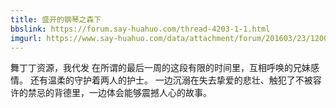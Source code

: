 ```yaml
---
title: 盛开的钢琴之森下
bbslink: https://forum.say-huahuo.com/thread-4203-1-1.html
imgurl: https://www.say-huahuo.com/data/attachment/forum/201603/23/120045qyy3trlyhoyf4wbo.jpg
---
```


舞丁丁资源，我代发
在所谓的最后一周的这段有限的时间里，互相呼唤的兄妹感情。
还有温柔的守护着两人的护士。
一边沉溺在失去挚爱的悲壮、触犯了不被容许的禁忌的背德里，一边体会能够震撼人心的故事。<!--more-->
